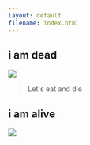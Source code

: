 ```yaml
---
layout: default
filename: index.html
---
```


## i am dead
[<img src="https://images.unsplash.com/photo-1504401774599-1b5378bfaae3?ixlib=rb-1.2.1&ixid=eyJhcHBfaWQiOjEyMDd9&auto=format&fit=crop&w=674&q=80">](./another_page.html)
> Let's eat and die

## i am alive
[<img src="https://images.unsplash.com/36/X7L5hgFXQZazzPaK3goC_14084990857_88cabf3b6d_o.jpg?ixlib=rb-1.2.1&ixid=eyJhcHBfaWQiOjEyMDd9&auto=format&fit=crop&w=1050&q=80">](./another_page.html)

